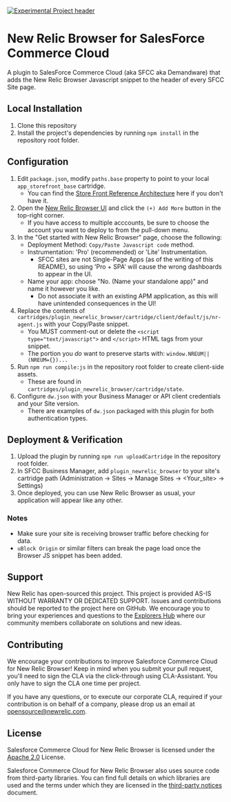 [![Experimental Project header](https://github.com/newrelic/opensource-website/raw/master/src/images/categories/Experimental.png)](https://opensource.newrelic.com/oss-category/#experimental)

# New Relic Browser for SalesForce Commerce Cloud

A plugin to SalesForce Commerce Cloud (aka SFCC aka Demandware) that adds the New Relic Browser Javascript snippet to the header of every SFCC Site page.

## Local Installation

1. Clone this repository
2. Install the project's dependencies by running `npm install` in the repository root folder.

## Configuration
1. Edit `package.json`, modify `paths.base` property to point to your local `app_storefront_base` cartridge.
    - You can find the [Store Front Reference Architecture](https://github.com/SalesforceCommerceCloud/storefront-reference-architecture) here if you don't have it.
2. Open the [New Relic Browser UI](https://one.newrelic.com/launcher/browser-nr1.browser-home) and click the `(+) Add More` button in the top-right corner.
    - If you have access to multiple acccounts, be sure to choose the account you want to deploy to from the pull-down menu.
3. In the "Get started with New Relic Browser" page, choose the following:
    - Deployment Method: `Copy/Paste Javascript code` method.
    - Instrumentation: 'Pro' (recommended) or 'Lite' Instrumentation.
      - SFCC sites are not Single-Page Apps (as of the writing of this README), so using 'Pro + SPA' will cause the wrong dashboards to appear in the UI.
    - Name your app: choose "No. (Name your standalone app)" and name it however you like.
      - Do not associate it with an existing APM application, as this will have unintended consequences in the UI!
4. Replace the contents of `cartridges/plugin_newrelic_browser/cartridge/client/default/js/nr-agent.js` with your Copy/Paste snippet.
    - You MUST comment-out or delete the `<script type="text/javascript">` and `</script>` HTML tags from your snippet. 
    - The portion you *do* want to preserve starts with: `window.NREUM||(NREUM={})...`
4. Run `npm run compile:js` in the repository root folder to create client-side assets.
    - These are found in `cartridges/plugin_newrelic_browser/cartridge/state`.
5. Configure `dw.json` with your Business Manager or API client credentials and your Site version.
    - There are examples of `dw.json` packaged with this plugin for both authentication types.

## Deployment & Verification
1. Upload the plugin by running `npm run uploadCartridge` in the repository root folder.
2. In SFCC Business Manager, add `plugin_newrelic_browser` to your site's cartridge path (Administration -> Sites -> Manage Sites -> <Your_site> -> Settings)
3. Once deployed, you can use New Relic Browser as usual, your application will appear like any other.

### Notes
- Make sure your site is receiving browser traffic before checking for data.
- `uBlock Origin` or similar filters can break the page load once the Browser JS snippet has been added.

## Support
New Relic has open-sourced this project. This project is provided AS-IS WITHOUT WARRANTY OR DEDICATED SUPPORT. Issues and contributions should be reported to the project here on GitHub. We encourage you to bring your experiences and questions to the [Explorers Hub](https://discuss.newrelic.com) where our community members collaborate on solutions and new ideas.

## Contributing

We encourage your contributions to improve Salesforce Commerce Cloud for New Relic Browser! Keep in mind when you submit your pull request, you'll need to sign the CLA via the click-through using CLA-Assistant. You only have to sign the CLA one time per project.

If you have any questions, or to execute our corporate CLA, required if your contribution is on behalf of a company, please drop us an email at opensource@newrelic.com.

## License

Salesforce Commerce Cloud for New Relic Browser is licensed under the [Apache 2.0](http://apache.org/licenses/LICENSE-2.0.txt) License.

Salesforce Commerce Cloud for New Relic Browser also uses source code from third-party libraries. You can find full details on which libraries are used and the terms under which they are licensed in the [third-party notices](./THIRD_PARTY_NOTICES.md) document.
